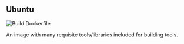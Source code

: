 ## Ubuntu

![Build Dockerfile](https://github.com/davetang/learning_docker/actions/workflows/build_ubuntu.yml/badge.svg)

An image with many requisite tools/libraries included for building tools.
